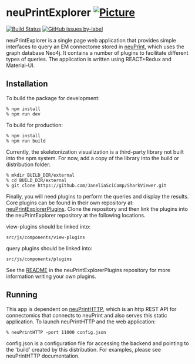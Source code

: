 # neuPrintExplorer [![Picture](https://raw.github.com/janelia-flyem/janelia-flyem.github.com/master/images/HHMI_Janelia_Color_Alternate_180x40.png)](http://www.janelia.org)
[![Build Status](https://travis-ci.org/connectome-neuprint/neuPrintExplorer.svg?branch=master)](https://travis-ci.org/connectome-neuprint/neuPrintExplorer)
[![GitHub issues by-label](https://img.shields.io/github/issues/cconnectome-neuprint/neuPrintExplorer.svg)](https://GitHub.com/connectome-neuprint/neuPrintExplorer/issues/)

neuPrintExplorer is a single page web application that provides simple interfaces to query an EM connectome stored in [neuPrint](https://github.com/connectome-neuprint/neuPrint), which uses the graph database Neo4j.  It contains
a number of plugins to facilitate different types of queries.
The application is written using REACT+Redux and Material-UI.

## Installation

To build the package for development:

    % npm install
    % npm run dev

To build for production:

    % npm install
    % npm run build

Currently, the skeletonization visualization is a third-party
library not built into the npm system.  For now,
add a copy of the library into the build or distribution
folder:

    % mkdir BUILD_DIR/external
    % cd BUILD_DIR/external
    % git clone https://github.com/JaneliaSciComp/SharkViewer.git
    
Finally, you will need plugins to perform the queries and display
the results. Core plugins can be found in their own repository at:
[neuPrintExplorerPlugins](https://github.com/connectome-neuprint/neuPrintExplorerPlugins). 
Clone the repository and then link the plugins into the neuPrintExplorer
repository at the following locations.
       
view-plugins should be linked into:
       
    src/js/components/view-plugins
      
query plugins should be linked into:

    src/js/components/plugins

See the [README](https://github.com/connectome-neuprint/neuPrintExplorerPlugins/blob/master/README.md) in the neuPrintExplorerPlugins repository for more information
writing your own plugins.

## Running

This app is dependent on [neuPrintHTTP](https://github.com/connectome-neuprint/neuPrintHTTP), which is an http REST
API for connectomics that connects to neuPrint and also serves this static application.  To launch neuPrintHTTP and
the web application:

    % neuPrintHTTP -port 11000 config.json

config.json is a configuration file for accessing the backend and pointing to the 'build' created by this distribution.  For examples, please see neuPrintHTTP documentation.

